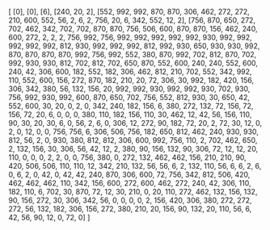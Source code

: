 [
[0], 
[0], 
[6], 
[240, 20, 2], 
[552, 992, 992, 870, 870, 306, 462, 272, 272, 210, 600, 552, 56, 2, 6, 2, 756, 20, 6, 342, 552, 12, 2], 
[756, 870, 650, 272, 702, 462, 342, 702, 702, 870, 870, 756, 506, 600, 870, 870, 156, 462, 240, 600, 272, 2, 2, 2, 756, 992, 756, 992, 992, 992, 992, 992, 930, 992, 992, 992, 992, 992, 812, 930, 992, 992, 992, 812, 992, 930, 650, 930, 930, 992, 870, 870, 870, 870, 992, 756, 992, 552, 380, 870, 992, 702, 812, 870, 702, 992, 930, 930, 812, 702, 812, 702, 650, 870, 552, 600, 240, 240, 552, 600, 240, 42, 306, 600, 182, 552, 182, 306, 462, 812, 210, 702, 552, 342, 992, 110, 552, 600, 156, 272, 870, 182, 210, 20, 72, 306, 30, 992, 182, 420, 156, 306, 342, 380, 56, 132, 156, 20, 992, 992, 930, 992, 992, 930, 702, 930, 756, 992, 930, 992, 600, 870, 650, 702, 756, 552, 812, 930, 30, 650, 42, 552, 600, 30, 20, 0, 2, 0, 342, 240, 182, 156, 6, 380, 272, 132, 72, 156, 72, 156, 72, 20, 6, 0, 0, 0, 380, 110, 182, 156, 110, 30, 462, 12, 42, 56, 156, 110, 90, 30, 20, 30, 6, 0, 56, 2, 6, 0, 306, 12, 272, 90, 182, 72, 20, 2, 72, 30, 12, 0, 2, 0, 12, 0, 0, 756, 756, 6, 306, 506, 756, 182, 650, 812, 462, 240, 930, 930, 812, 56, 2, 0, 930, 380, 812, 812, 306, 600, 992, 756, 110, 2, 702, 462, 650, 2, 132, 156, 30, 306, 56, 42, 12, 2, 380, 90, 156, 132, 90, 306, 72, 12, 12, 20, 110, 0, 0, 0, 2, 2, 0, 0, 756, 380, 0, 272, 132, 462, 462, 156, 210, 210, 90, 420, 506, 506, 110, 110, 12, 342, 210, 132, 56, 56, 6, 2, 132, 110, 56, 6, 6, 2, 6, 0, 6, 2, 0, 42, 0, 42, 42, 240, 870, 306, 600, 72, 756, 342, 812, 506, 420, 462, 462, 462, 110, 342, 156, 600, 272, 600, 462, 272, 240, 42, 306, 110, 182, 110, 6, 702, 30, 870, 72, 12, 30, 210, 0, 20, 110, 272, 462, 132, 156, 132, 90, 156, 272, 30, 306, 342, 56, 0, 0, 0, 0, 2, 156, 420, 306, 380, 272, 272, 272, 56, 132, 182, 306, 156, 272, 380, 210, 20, 156, 90, 132, 20, 110, 56, 6, 42, 56, 90, 12, 0, 72, 0]
]